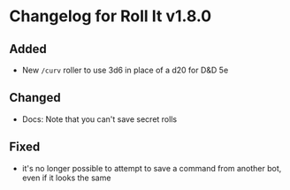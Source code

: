 # Changelog for Roll It v1.8.0

## Added

* New `/curv` roller to use 3d6 in place of a d20 for D&D 5e

## Changed

* Docs: Note that you can't save secret rolls

## Fixed

* it's no longer possible to attempt to save a command from another bot, even if it looks the same
